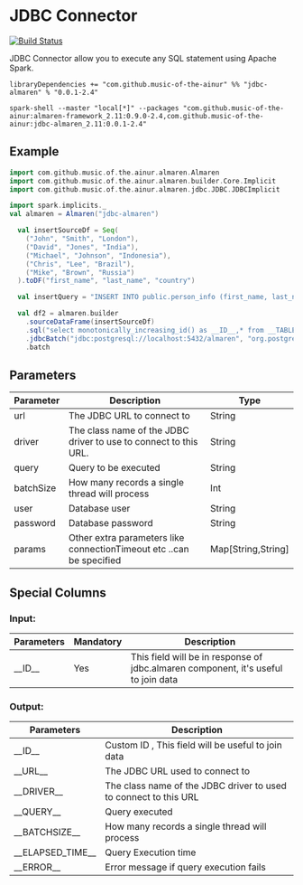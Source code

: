 # JDBC Connector

[![Build Status](https://travis-ci.com/modakanalytics/jdbc.almaren.svg?token=TEB3zRDqVUuChez9334q&branch=master)](https://travis-ci.com/modakanalytics/jdbc.almaren)

JDBC Connector allow you to execute any SQL statement using Apache Spark.

```
libraryDependencies += "com.github.music-of-the-ainur" %% "jdbc-almaren" % "0.0.1-2.4"
```

```
spark-shell --master "local[*]" --packages "com.github.music-of-the-ainur:almaren-framework_2.11:0.9.0-2.4,com.github.music-of-the-ainur:jdbc-almaren_2.11:0.0.1-2.4"
```

## Example

```scala
import com.github.music.of.the.ainur.almaren.Almaren
import com.github.music.of.the.ainur.almaren.builder.Core.Implicit
import com.github.music.of.the.ainur.almaren.jdbc.JDBC.JDBCImplicit

import spark.implicits._
val almaren = Almaren("jdbc-almaren")

  val insertSourceDf = Seq(
    ("John", "Smith", "London"),
    ("David", "Jones", "India"),
    ("Michael", "Johnson", "Indonesia"),
    ("Chris", "Lee", "Brazil"),
    ("Mike", "Brown", "Russia")
  ).toDF("first_name", "last_name", "country")

  val insertQuery = "INSERT INTO public.person_info (first_name, last_name, country) VALUES(?,?,?)"

  val df2 = almaren.builder
    .sourceDataFrame(insertSourceDf)
    .sql("select monotonically_increasing_id() as __ID__,* from __TABLE__")
    .jdbcBatch("jdbc:postgresql://localhost:5432/almaren", "org.postgresql.Driver", insertQuery, 1000, Some("postgres"), Some("postgres"))
    .batch
```
## Parameters

| Parameter      | Description                                                                                                             | Type                            |
|----------------|-------------------------------------------------------------------------------------------------------------------------|---------------------------------|
| url            | The JDBC URL to connect to                                                                                              | String                          |
| driver         | The class name of the JDBC driver to use to connect to this URL.                                                        | String                          |
| query          | Query to be executed                                                                                                    | String                          |     
| batchSize      | How many records a single thread will process                                                                           | Int                             |
| user           | Database user                                                                                                           | String                          | 
| password       | Database password                                                                                                       | String                          |
| params         | Other extra parameters  like connectionTimeout  etc ..can be specified                                                  | Map[String,String]              |


## Special Columns

### Input:

| Parameters   | Mandatory | Description                                                                        |
|--------------|-----------|------------------------------------------------------------------------------------|
| \_\_ID\_\_   | Yes       | This field will be in response of jdbc.almaren component, it's useful to join data |

### Output:

| Parameters             | Description                                        |
|------------------------|----------------------------------------------------|
| \_\_ID\_\_             | Custom ID , This field will be useful to join data |
| \_\_URL\_\_            | The JDBC URL used to connect to                                         |
| \_\_DRIVER\_\_         | The class name of the JDBC driver to used to connect to this URL                                        |
| \_\_QUERY\_\_          |  Query executed                                 |
| \_\_BATCHSIZE\_\_      | How many records a single thread will process                                 |
| \_\_ELAPSED_TIME\_\_   | Query Execution time                                    |
| \_\_ERROR\_\_          | Error message if query execution fails                                |